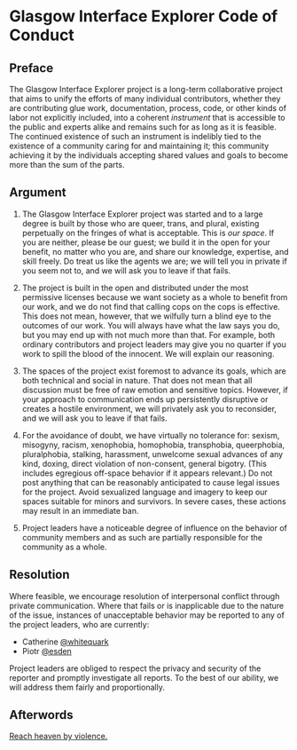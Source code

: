 Glasgow Interface Explorer Code of Conduct
==========================================

Preface
-------

The Glasgow Interface Explorer project is a long-term collaborative project that aims to unify the efforts of many individual contributors, whether they are contributing glue work, documentation, process, code, or other kinds of labor not explicitly included, into a coherent *instrument* that is accessible to the public and experts alike and remains such for as long as it is feasible. The continued existence of such an instrument is indelibly tied to the existence of a community caring for and maintaining it; this community achieving it by the individuals accepting shared values and goals to become more than the sum of the parts.


Argument
--------

1. The Glasgow Interface Explorer project was started and to a large degree is built by those who are queer, trans, and plural, existing perpetually on the fringes of what is acceptable. This is _our space_. If you are neither, please be our guest; we build it in the open for your benefit, no matter who you are, and share our knowledge, expertise, and skill freely. Do treat us like the agents we are; we will tell you in private if you seem not to, and we will ask you to leave if that fails.

2. The project is built in the open and distributed under the most permissive licenses because we want society as a whole to benefit from our work, and we do not find that calling cops on the cops is effective. This does not mean, however, that we wilfully turn a blind eye to the outcomes of our work. You will always have what the law says you do, but you may end up with not much more than that. For example, both ordinary contributors and project leaders may give you no quarter if you work to spill the blood of the innocent. We will explain our reasoning.

3. The spaces of the project exist foremost to advance its goals, which are both technical and social in nature. That does not mean that all discussion must be free of raw emotion and sensitive topics. However, if your approach to communication ends up persistently disruptive or creates a hostile environment, we will privately ask you to reconsider, and we will ask you to leave if that fails.

4. For the avoidance of doubt, we have virtually no tolerance for: sexism, misogyny, racism, xenophobia, homophobia, transphobia, queerphobia, pluralphobia, stalking, harassment, unwelcome sexual advances of any kind, doxing, direct violation of non-consent, general bigotry. (This includes egregious off-space behavior if it appears relevant.) Do not post anything that can be reasonably anticipated to cause legal issues for the project. Avoid sexualized language and imagery to keep our spaces suitable for minors and survivors. In severe cases, these actions may result in an immediate ban.

5. Project leaders have a noticeable degree of influence on the behavior of community members and as such are partially responsible for the community as a whole.


Resolution
----------

Where feasible, we encourage resolution of interpersonal conflict through private communication. Where that fails or is inapplicable due to the nature of the issue, instances of unacceptable behavior may be reported to any of the project leaders, who are currently:

* Catherine [@whitequark]
* Piotr [@esden]

Project leaders are obliged to respect the privacy and security of the reporter and promptly investigate all reports. To the best of our ability, we will address them fairly and proportionally.

[@whitequark]: mailto:whitequark@whitequark.org
[@esden]: mailto:esden@esden.net


Afterwords
----------

[Reach heaven by violence.](https://en.uesp.net/wiki/Morrowind:The_36_Lessons_of_Vivec)
